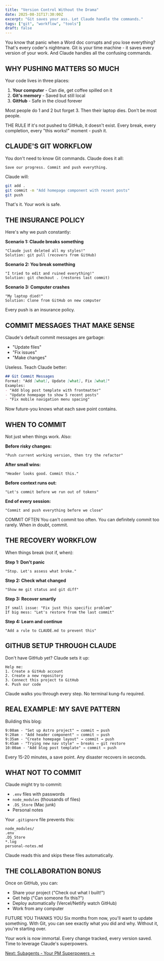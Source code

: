 ```yaml
---
title: "Version Control Without the Drama"
date: 2025-08-31T17:30:00Z
excerpt: "Git saves your ass. Let Claude handle the commands."
tags: ["git", "workflow", "tools"]
draft: false
---
```


You know that panic when a Word doc corrupts and you lose everything? That's every coder's nightmare. Git is your time machine - it saves every version of your work. And Claude handles all the confusing commands.

## WHY PUSHING MATTERS SO MUCH

Your code lives in three places:
1. **Your computer** - Can die, get coffee spilled on it
2. **Git's memory** - Saved but still local
3. **GitHub** - Safe in the cloud forever

Most people do 1 and 2 but forget 3. Then their laptop dies. Don't be most people.

<span class="context-label">THE RULE</span> <span class="context-text">If it's not pushed to GitHub, it doesn't exist. Every break, every completion, every "this works!" moment - push it.</span>

## CLAUDE'S GIT WORKFLOW

You don't need to know Git commands. Claude does it all:

```
Save our progress. Commit and push everything.
```

Claude will:
```bash
git add .
git commit -m "Add homepage component with recent posts"
git push
```

That's it. Your work is safe.

## THE INSURANCE POLICY

Here's why we push constantly:

**Scenario 1: Claude breaks something**
```
"Claude just deleted all my styles!"
Solution: git pull (recovers from GitHub)
```

**Scenario 2: You break something**
```
"I tried to edit and ruined everything!"
Solution: git checkout . (restores last commit)
```

**Scenario 3: Computer crashes**
```
"My laptop died!"
Solution: Clone from GitHub on new computer
```

Every push is an insurance policy.

## COMMIT MESSAGES THAT MAKE SENSE

Claude's default commit messages are garbage:
- "Update files"
- "Fix issues"
- "Make changes"

Useless. Teach Claude better:

```markdown
## Git Commit Messages
Format: "Add [what], Update [what], Fix [what]"
Examples:
- "Add blog post template with frontmatter"
- "Update homepage to show 5 recent posts"
- "Fix mobile navigation menu spacing"
```

Now future-you knows what each save point contains.

## WHEN TO COMMIT

Not just when things work. Also:

**Before risky changes:**
```
"Push current working version, then try the refactor"
```

**After small wins:**
```
"Header looks good. Commit this."
```

**Before context runs out:**
```
"Let's commit before we run out of tokens"
```

**End of every session:**
```
"Commit and push everything before we close"
```

<span class="context-label">COMMIT OFTEN</span> <span class="context-text">You can't commit too often. You can definitely commit too rarely. When in doubt, commit.</span>

## THE RECOVERY WORKFLOW

When things break (not if, when):

**Step 1: Don't panic**
```
"Stop. Let's assess what broke."
```

**Step 2: Check what changed**
```
"Show me git status and git diff"
```

**Step 3: Recover smartly**
```
If small issue: "Fix just this specific problem"
If big mess: "Let's restore from the last commit"
```

**Step 4: Learn and continue**
```
"Add a rule to CLAUDE.md to prevent this"
```

## GITHUB SETUP THROUGH CLAUDE

Don't have GitHub yet? Claude sets it up:

```
Help me:
1. Create a GitHub account
2. Create a new repository
3. Connect this project to GitHub
4. Push our code
```

Claude walks you through every step. No terminal kung-fu required.

## REAL EXAMPLE: MY SAVE PATTERN

Building this blog:

```
9:00am - "Set up Astro project" → commit → push
9:20am - "Add header component" → commit → push
9:35am - "Create homepage layout" → commit → push
9:45am - "Trying new nav style" → breaks → git restore
10:00am - "Add blog post template" → commit → push
```

Every 15-20 minutes, a save point. Any disaster recovers in seconds.

## WHAT NOT TO COMMIT

Claude might try to commit:
- `.env` files with passwords
- `node_modules` (thousands of files)
- `.DS_Store` (Mac junk)
- Personal notes

Your `.gitignore` file prevents this:

```
node_modules/
.env
.DS_Store
*.log
personal-notes.md
```

Claude reads this and skips these files automatically.

## THE COLLABORATION BONUS

Once on GitHub, you can:
- Share your project ("Check out what I built!")
- Get help ("Can someone fix this?")
- Deploy automatically (Vercel/Netlify watch GitHub)
- Work from any computer

<span class="context-label">FUTURE YOU THANKS YOU</span> <span class="context-text">Six months from now, you'll want to update something. With Git, you can see exactly what you did and why. Without it, you're starting over.</span>

Your work is now immortal. Every change tracked, every version saved. Time to leverage Claude's superpowers.

[Next: Subagents - Your PM Superpowers →](/posts/subagents-pm-superpowers)
